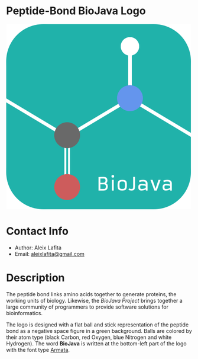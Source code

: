 # Peptide-Bond BioJava Logo

![logo](logo.png)

# Contact Info

- Author: Aleix Lafita
- Email: aleixlafita@gmail.com

# Description

The peptide bond links amino acids together to generate proteins, the working units of biology. 
Likewise, the *BioJava Project* brings together a large community of programmers to provide software solutions for bioinformatics.

The logo is designed with a flat ball and stick representation of the peptide bond as a negative space figure in a green background. Balls are colored by their atom type (black Carbon, red Oxygen, blue Nitrogen and white Hydrogen). 
The word **BioJava** is written at the bottom-left part of the logo with the font type [Armata](https://www.fontsquirrel.com/fonts/armata).
